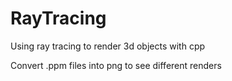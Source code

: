 # RayTracing

Using ray tracing to render 3d objects with cpp

Convert .ppm files into png to see different renders



